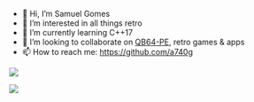 - 👋 Hi, I’m Samuel Gomes
- 👀 I’m interested in all things retro
- 🌱 I’m currently learning C++17
- 💞️ I’m looking to collaborate on [QB64-PE](https://github.com/QB64-Phoenix-Edition/QB64pe), retro games & apps
- 📫 How to reach me: https://github.com/a740g

[![](https://github-readme-stats.vercel.app/api?username=a740g&theme=dark)](https://github.com/anuraghazra/github-readme-stats)

[![](https://github-readme-stats.vercel.app/api/top-langs/?username=a740g&theme=dark)](https://github.com/anuraghazra/github-readme-stats)

<!---
a740g/a740g is a ✨ special ✨ repository because its `README.md` (this file) appears on your GitHub profile.
You can click the Preview link to take a look at your changes.
--->
